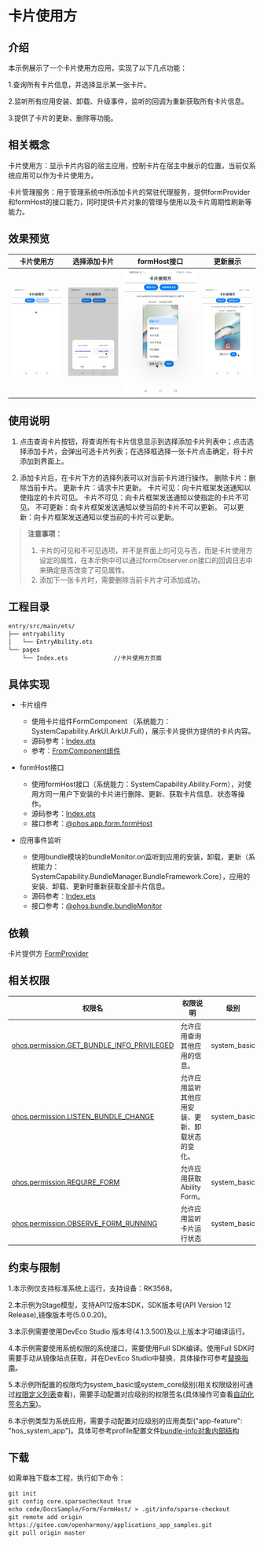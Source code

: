 # 卡片使用方

## 介绍

本示例展示了一个卡片使用方应用，实现了以下几点功能：

1.查询所有卡片信息，并选择显示某一张卡片。

2.监听所有应用安装、卸载、升级事件，监听的回调为重新获取所有卡片信息。

3.提供了卡片的更新、删除等功能。

## 相关概念

卡片使用方：显示卡片内容的宿主应用，控制卡片在宿主中展示的位置，当前仅系统应用可以作为卡片使用方。

卡片管理服务：用于管理系统中所添加卡片的常驻代理服务，提供formProvider和formHost的接口能力，同时提供卡片对象的管理与使用以及卡片周期性刷新等能力。

## 效果预览

| 卡片使用方 | 选择添加卡片 | formHost接口 | 更新展示 |
|--------|--------------|---------------|-----|
|![home](./screenshots/form-host-1.jpeg) | ![select](./screenshots/form-host-2.jpeg) | ![formHost](./screenshots/form-host-3.jpeg) | ![formHost](./screenshots/form-host-4.jpeg) |

## 使用说明

1. 点击查询卡片按钮，将查询所有卡片信息显示到选择添加卡片列表中；点击选择添加卡片，会弹出可选卡片列表；在选择框选择一张卡片点击确定，将卡片添加到界面上。

2. 添加卡片后，在卡片下方的选择列表可以对当前卡片进行操作。
   删除卡片：删除当前卡片。
   更新卡片：请求卡片更新。
   卡片可见：向卡片框架发送通知以使指定的卡片可见。
   卡片不可见：向卡片框架发送通知以使指定的卡片不可见。
   不可更新：向卡片框架发送通知以使当前的卡片不可以更新。
   可以更新：向卡片框架发送通知以使当前的卡片可以更新。

> **注意事项：**
>
> 1. 卡片的可见和不可见选项，并不是界面上的可见与否，而是卡片使用方设定的属性，在本示例中可以通过formObserver.on接口的回调日志中来确定是否改变了可见属性。
> 2. 添加下一张卡片时，需要删除当前卡片才可添加成功。

## 工程目录

```
entry/src/main/ets/
├── entryability
│   └── EntryAbility.ets
└── pages
    └── Index.ets             //卡片使用方页面

```

## 具体实现

* 卡片组件
  * 使用卡片组件FormComponent （系统能力：SystemCapability.ArkUI.ArkUI.Full），展示卡片提供方提供的卡片内容。
  * 源码参考：[Index.ets](./entry/src/main/ets/pages/Index.ets)
  * 参考：[FromComponent组件](https://gitee.com/openharmony/docs/blob/master/zh-cn/application-dev/reference/apis-arkui/arkui-ts/ts-basic-components-formcomponent-sys.md)

* formHost接口
  * 使用formHost接口（系统能力：SystemCapability.Ability.Form），对使用方同一用户下安装的卡片进行删除、更新、获取卡片信息、状态等操作。
  * 源码参考：[Index.ets](./entry/src/main/ets/pages/Index.ets)
  * 接口参考：[@ohos.app.form.formHost](https://gitee.com/openharmony/docs/blob/master/zh-cn/application-dev/reference/apis-form-kit/js-apis-app-form-formHost-sys.md)
  
* 应用事件监听
  * 使用bundle模块的bundleMonitor.on监听到应用的安装，卸载，更新（系统能力：SystemCapability.BundleManager.BundleFramework.Core），应用的安装、卸载、更新时重新获取全部卡片信息。
  * 源码参考：[Index.ets](./entry/src/main/ets/pages/Index.ets)
  * 接口参考：[@ohos.bundle.bundleMonitor](https://gitee.com/openharmony/docs/blob/master/zh-cn/application-dev/reference/apis-ability-kit/js-apis-bundleMonitor-sys.md)
  
## 依赖

卡片提供方 [FormProvider](../FormProvider/)

## 相关权限

| 权限名                                     | 权限说明                                         | 级别         |
| ------------------------------------------ | ------------------------------------------------ | ------------ |
| [ohos.permission.GET_BUNDLE_INFO_PRIVILEGED](https://docs.openharmony.cn/pages/v4.0/zh-cn/application-dev/security/permission-list.md#ohospermissiongetbundleinfoprivileged) | 允许应用查询其他应用的信息。                     | system_basic |
| [ohos.permission.LISTEN_BUNDLE_CHANGE](https://docs.openharmony.cn/pages/v4.0/zh-cn/application-dev/security/permission-list.md#ohospermissionlistenbundlechange)      | 允许应用监听其他应用安装、更新、卸载状态的变化。 | system_basic |
| [ohos.permission.REQUIRE_FORM](https://docs.openharmony.cn/pages/v4.0/zh-cn/application-dev/security/permission-list.md#ohospermissionrequireform)               | 允许应用获取Ability Form。                       | system_basic |
| [ohos.permission.OBSERVE_FORM_RUNNING](https://docs.openharmony.cn/pages/v4.0/zh-cn/application-dev/security/permission-list.md#ohospermissionobserveformrunning)       | 允许应用监听卡片运行状态                      | system_basic |

## 约束与限制

1.本示例仅支持标准系统上运行，支持设备：RK3568。

2.本示例为Stage模型，支持API12版本SDK，SDK版本号(API Version 12 Release),镜像版本号(5.0.0.20)。

3.本示例需要使用DevEco Studio 版本号(4.1.3.500)及以上版本才可编译运行。

4.本示例需要使用系统权限的系统接口，需要使用Full SDK编译。使用Full SDK时需要手动从镜像站点获取，并在DevEco Studio中替换，具体操作可参考[替换指南](https://docs.openharmony.cn/pages/v4.1/zh-cn/application-dev/faqs/full-sdk-switch-guide.md)。

5.本示例所配置的权限均为system_basic或system_core级别(相关权限级别可通过[权限定义列表](https://docs.openharmony.cn/pages/v4.1/zh-cn/application-dev/security/AccessToken/permissions-for-system-apps.md)查看)，需要手动配置对应级别的权限签名(具体操作可查看[自动化签名方案]( https://developer.huawei.com/consumer/cn/doc/harmonyos-guides-V2/signing-0000001587684945-V2))。

6.本示例类型为系统应用，需要手动配置对应级别的应用类型("app-feature": "hos_system_app")。具体可参考profile配置文件[bundle-info对象内部结构]( https://gitee.com/openharmony/docs/blob/eb73c9e9dcdd421131f33bb8ed6ddc030881d06f/zh-cn/application-dev/security/app-provision-structure.md#bundle-info%E5%AF%B9%E8%B1%A1%E5%86%85%E9%83%A8%E7%BB%93%E6%9E%84 )

## 下载

如需单独下载本工程，执行如下命令：

```git
git init
git config core.sparsecheckout true
echo code/DocsSample/Form/FormHost/ > .git/info/sparse-checkout
git remote add origin https://gitee.com/openharmony/applications_app_samples.git
git pull origin master
```
